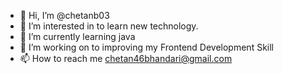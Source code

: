 - 👋 Hi, I’m @chetanb03
- 👀 I’m interested in to learn new technology.
- 🌱 I’m currently learning java 
- 💞️ I’m working on to improving my Frontend Development Skill
- 📫 How to reach me chetan46bhandari@gmail.com

<!---
chetanb03/chetanb03 is a ✨ special ✨ repository because its `README.md` (this file) appears on your GitHub profile.
You can click the Preview link to take a look at your changes.
--->
